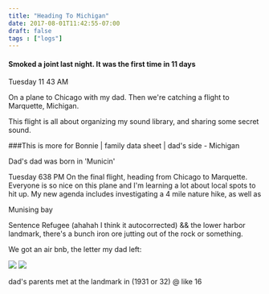 ```yaml
---
title: "Heading To Michigan"
date: 2017-08-01T11:42:55-07:00
draft: false
tags : ["logs"]
---
```


#### Smoked a joint last night. It was the first time in 11 days

Tuesday 11 43 AM

On a plane to Chicago with my dad. Then we're catching a flight to Marquette, Michigan.

This flight is all about organizing my sound library, and sharing some secret sound.



###This is more for Bonnie | family data sheet | dad's side - Michigan


Dad's dad was born in 'Municin'

Tuesday 638 PM
On the final flight, heading from Chicago to Marquette. Everyone is so nice on this plane and I'm learning a lot about local spots to hit up. My new agenda includes investigating a 4 mile nature hike, as well as

Munising bay

Sentence Refugee (ahahah I think it autocorrected)
&& the lower harbor landmark, there's a bunch iron ore jutting out of the rock or something.

We got an air bnb, the letter my dad left:

<img src="/images/letter1.jpg"/>
<img src="/images/letter2.jpg"/>


dad's parents met at the landmark in (1931 or 32)
@ like 16
